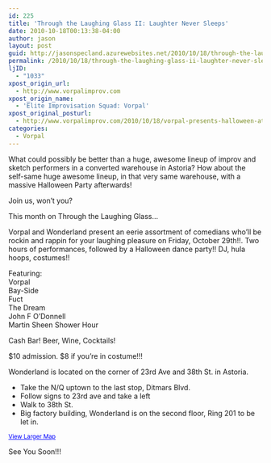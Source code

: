 ```yaml
---
id: 225
title: 'Through the Laughing Glass II: Laughter Never Sleeps'
date: 2010-10-18T00:13:38-04:00
author: jason
layout: post
guid: http://jasonspecland.azurewebsites.net/2010/10/18/through-the-laughing-glass-ii-laughter-never-sleeps/
permalink: /2010/10/18/through-the-laughing-glass-ii-laughter-never-sleeps/
ljID:
  - "1033"
xpost_origin_url:
  - http://www.vorpalimprov.com
xpost_origin_name:
  - 'Elite Improvisation Squad: Vorpal'
xpost_original_posturl:
  - http://www.vorpalimprov.com/2010/10/18/vorpal-presents-halloween-at-wonderland/
categories:
  - Vorpal
---
```

What could possibly be better than a huge, awesome lineup of improv and sketch performers in a converted warehouse in Astoria? How about the self-same huge awesome lineup, in that very same warehouse, with a massive Halloween Party afterwards!

Join us, won&#8217;t you?

This month on Through the Laughing Glass&#8230;

Vorpal and Wonderland present an eerie assortment of comedians who&#8217;ll be rockin and rappin for your laughing pleasure on Friday, October 29th!!. Two hours of performances, followed by a Halloween dance party!! DJ, hula hoops, costumes!!

Featuring:  
Vorpal  
Bay-Side  
Fuct  
The Dream  
John F O&#8217;Donnell  
Martin Sheen Shower Hour

Cash Bar! Beer, Wine, Cocktails! 

$10 admission. $8 if you&#8217;re in costume!!! 

Wonderland is located on the corner of 23rd Ave and 38th St. in Astoria.

  * Take the N/Q uptown to the last stop, Ditmars Blvd.
  * Follow signs to 23rd ave and take a left
  * Walk to 38th St.
  * Big factory building, Wonderland is on the second floor, Ring 201 to be let in.

  
<small><a href="http://maps.google.com/maps?f=q&source=embed&hl=en&geocode=&q=wonderland+collective&sll=40.77327,-73.910662&sspn=0.005346,0.009592&ie=UTF8&hq=wonderland+collective&hnear=&cid=4050576097291845973&ll=40.773863,-73.909278&spn=0.005687,0.00912&z=16&iwloc=A" style="color:#0000FF;text-align:left">View Larger Map</a></small>

See You Soon!!!